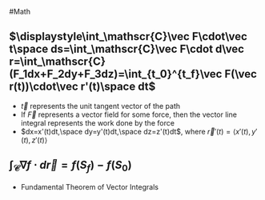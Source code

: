 #Math 
## $\displaystyle\int_\mathscr{C}\vec F\cdot\vec t\space ds=\int_\mathscr{C}\vec F\cdot d\vec r=\int_\mathscr{C}(F_1dx+F_2dy+F_3dz)=\int_{t_0}^{t_f}\vec F(\vec r(t))\cdot\vec r'(t)\space dt$
* $\vec t$ represents the unit tangent vector of the path
* If $\vec F$ represents a vector field for some force, then the vector line integral represents the work done by the force
* $dx=x'(t)dt,\space dy=y'(t)dt,\space dz=z'(t)dt$, where $\vec r'(t)=\left\langle x'(t),y'(t),z'(t)\right\rangle$
## $\int_\mathscr{C}\nabla f\cdot d\vec r=f(S_f)-f(S_0)$
* Fundamental Theorem of Vector Integrals